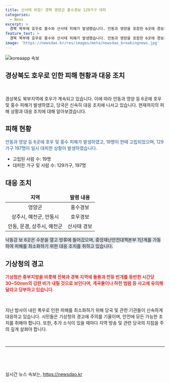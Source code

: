 ```yaml
---
title: 산사태 위험! 경북 영양군 홍수경보 129가구 대피
categories:
  - News
excerpt: >
  경북 북부에 호우로 홍수와 산사태 피해가 발생했습니다. 안동과 영양을 포함한 6곳에 경보가 내려졌고, 안동에서는 19명이 고립됐으나 무사히 구조됐습니다. 낙동강 지역에는 홍수 경보가 발령되어 대비조치가 이뤄지고, 6곳에서는 산사태 주의보가 발령됐습니다. 중앙재난안전대책본부가 가동되어 관련 대책이 추진 중이며, 기상청은 추가 강우에 경계를 강조하고 있습니다. (글자 수: 150자)
feature_text: >
  경북 북부에 호우로 홍수와 산사태 피해가 발생했습니다. 안동과 영양을 포함한 6곳에 경보가 내려졌고, 안동에서는 19명이 고립됐으나 무사히 구조됐습니다. 낙동강 지역에는 홍수 경보가 발령되어 대비조치가 이뤄지고, 6곳에서는 산사태 주의보가 발령됐습니다. 중앙재난안전대책본부가 가동되어 관련 대책이 추진 중이며, 기상청은 추가 강우에 경계를 강조하고 있습니다. (글자 수: 150자)
image: 'https://newsdao.kr/res/images/meta/newsdao_breakingnews.jpg'
---
```


<p><img src="https://newsdao.kr/res/images/meta/newsdao_breakingnews.jpg" alt="koreaapp 속보" /></p>

<h2 data-ke-size="size26"><b>경상북도 호우로 인한 피해 현황과 대응 조치</b></h2>

<p data-ke-size="size16">&nbsp;</p>

<p data-ke-size="size16">경상북도 북부지역에 호우가 계속되고 있습니다. 이에 따라 안동과 영양 등 6곳에 호우 및 홍수 피해가 발생하였고, 당국은 신속히 대응 조치에 나서고 있습니다. 현재까지의 피해 상황과 대응 조치에 대해 알아보겠습니다.</p>

<h2 data-ke-size="size26">피해 현황</h2>

<p data-ke-size="size16"><span style="color: #1a5490;">안동과 영양 등 6곳에 호우 및 홍수 피해가 발생하였고, 19명이 한때 고립되었으며, 129가구 197명이 일시 대피한 상황이 발생하였습니다.</span></p>

<ul>
<li>고립된 사람 수: 19명</li>
<li>대피한 가구 및 사람 수: 129가구, 197명</li>
</ul>

<h2 data-ke-size="size26">대응 조치</h2>

<table>
<thead>
<tr>
<td style="text-align: center;"><b>지역</b></td>
<td style="text-align: center;"><b>발령 내용</b></td>
</tr>
</thead>
<tbody>
<tr>
<td style="text-align: center;">영양군</td>
<td style="text-align: center;">홍수경보</td>
</tr>
<tr>
<td style="text-align: center;">상주시, 예천군, 안동시</td>
<td style="text-align: center;">호우경보</td>
</tr>
<tr>
<td style="text-align: center;">안동, 문경, 상주시, 예천군</td>
<td style="text-align: center;">산사태 경보</td>
</tr>
</tbody>
</table>

<p data-ke-size="size16"><span style="background-color: #21538527;">낙동강 보 6곳은 수문을 열고 방류에 들어갔으며, 중앙재난안전대책본부 1단계를 가동하여 피해를 최소화하기 위한 대응 조치를 취하고 있습니다.</span></p>

<h2 data-ke-size="size26">기상청의 경고</h2>

<p data-ke-size="size16"><b><span style="color: #ee2323;">기상청은 중부지방을 비롯해 전북과 경북 지역에 돌풍과 천둥 번개를 동반한 시간당 30~50mm의 강한 비가 내릴 것으로 보인다며, 계곡물이나 하천 범람 등 사고에 유의해달라고 당부하고 있습니다.</span></b></p>

<p data-ke-size="size16">&nbsp;</p>

<p data-ke-size="size16">지난 밤사이 내린 폭우로 인한 피해를 최소화하기 위해 당국 및 관련 기관들이 신속하게 대응하고 있습니다. 시민들은 기상청의 경고에 주의를 기울이며, 안전에 모든 가능한 조치를 취해야 합니다. 또한, 추가 소식이 있을 때마다 지역 방송 및 관련 당국의 지침을 주의 깊게 살펴야 합니다.</p>

<p data-ke-size="size16">&nbsp;</p>

<hr>

<p data-ke-size="size16"><br></p>

<p data-ke-size="size16">&nbsp;</p>
실시간 뉴스 속보는, <a href="https://newsdao.kr" rel="dofollow">https://newsdao.kr</a>


